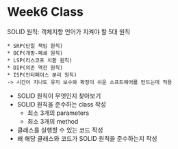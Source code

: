 # Week6 Class

SOLID 원칙: 객체지향 언어가 지켜야 할 5대 원칙
```
* SRP(단일 책임 원칙)
* OCP(개방-폐쇄 원칙)
* LSP(리스코프 치환 원칙)
* DIP(의존 역전 원칙)
* ISP(인터페이스 분리 원칙)
-> 시간이 지나도 유지 보수와 확장이 쉬운 소프트웨어를 만드는데 적용
```
- SOLID 원칙이 무엇인지 찾아보기
- SOLID 원칙을 준수하는 class 작성
    - 최소 3개의 parameters
    - 최소 3개의 method
- 클래스를 실행할 수 있는 코드 작성
- 왜 해당 클래스와 코드가 SOLID 원칙을 준수하는지 작성
